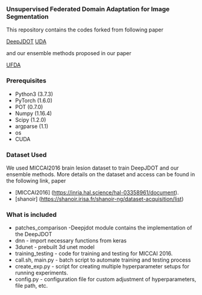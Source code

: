 ### Unsupervised Federated Domain Adaptation for Image Segmentation

This repository contains the codes forked from following paper 

 [DeepJDOT](https://arxiv.org/abs/1803.10081)
 [UDA](https://www.frontiersin.org/articles/10.3389/fncom.2020.00019/full)

 and our ensemble methods proposed in our paper

 [UFDA](https://arxiv.org/html/2401.02941v2)

### Prerequisites

* Python3 (3.7.3)
* PyTorch (1.6.0)
* POT (0.7.0)
* Numpy (1.16.4)
* Scipy (1.2.0)
* argparse (1.1)
* os
* CUDA

### Dataset Used
We used MICCAI2016 brain lesion dataset to train DeepJDOT and our ensemble methods. More details on the dataset and access can be found in the following link, paper
* [MICCAI2016] (https://inria.hal.science/hal-03358961/document).
* [shanoir] (https://shanoir.irisa.fr/shanoir-ng/dataset-acquisition/list)

### What is included

* patches_comparison -Deepjdot module contains the implementation of the DeepJDOT
* dnn - import necessary functions from keras
* 3dunet - prebuilt 3d unet model
* training_testing - code for training and testing for MICCAI 2016.
* call.sh, main.py - batch script to automate training and testing process
* create_exp.py - script for creating multiple hyperparameter setups for running experiments.
* config.py - configuration file for custom adjustment of hyperparameters, file path, etc.


